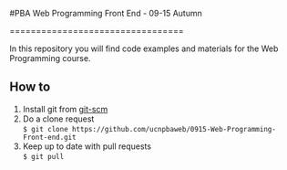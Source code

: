 #PBA Web Programming Front End - 09-15 Autumn

=================================

In this repository you will find code examples and materials for the Web Programming course.

## How to
1. Install git from [git-scm](http://git-scm.com/book/en/Getting-Started-Installing-Git)
2. Do a clone request<br/>`$ git clone https://github.com/ucnpbaweb/0915-Web-Programming-Front-end.git`
3. Keep up to date with pull requests<br/>`$ git pull`
